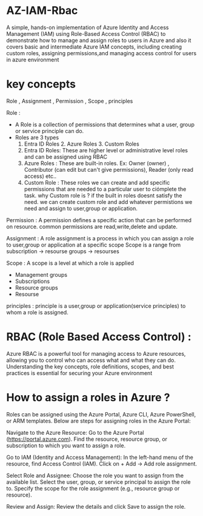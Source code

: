 # AZ-IAM-Rbac
A simple, hands-on implementation of Azure Identity and Access Management (IAM) using Role-Based Access Control (RBAC) to demonstrate how to manage and assign roles to users in Azure and also it covers basic and intermediate Azure IAM concepts, including creating custom roles, assigning permissions,and managing access control for users in azure environment
# key concepts 
Role , Assignment , Permission , Scope , principles

Role : 
- A Role is a collection of permissions that determines what a user, group or service principle can do.
- Roles are 3 types
  1. Entra ID Roles  2. Azure Roles  3. Custom Roles
  1. Entra ID Roles: These are higher level or administrative level roles and can be assigned using RBAC
  2. Azure Roles : These are built-in roles. Ex: Owner (owner) , Contributor (can edit but can't give permissions), Reader (only read access) etc..
  3. Custom Role : These roles we can create and add specific permissions that are needed to a particular user to ciómplete the task.
     why Custom role is ?  if the built in roles doesnt satisfy the need. we can create custom role and add whatever permistions we need and assign to user,group or application.
 
Permission : 
A permission defines a specific action that can be performed on resource. common permissions are read,write,delete and update.

Assignment : 
A role assignment is a process in which you can assign a role to user,group or application at a specific scope 
Scope is a range from subscription -> resourse groups -> resourses 

Scope : 
A scope is a level at which a role is applied 
- Management groups 
- Subscriptions
- Resource groups
- Resourse

principles : 
principle is a user,group or application(service principles) to whom a role is assigned.


# RBAC (Role Based Access Control) : 
Azure RBAC is a powerful tool for managing access to Azure resources, allowing you to control who can access what and what they can do. 
Understanding the key concepts, role definitions, scopes, and best practices is essential for securing your Azure environment

# How to assign a roles in Azure ? 
Roles can be assigned using the Azure Portal, Azure CLI, Azure PowerShell, or ARM templates. Below are steps for assigning roles in the Azure Portal:

Navigate to the Azure Resource:
Go to the Azure Portal (https://portal.azure.com).
Find the resource, resource group, or subscription to which you want to assign a role.

Go to IAM (Identity and Access Management):
In the left-hand menu of the resource, find Access Control (IAM).
Click on + Add → Add role assignment.

Select Role and Assignee:
Choose the role you want to assign from the available list.
Select the user, group, or service principal to assign the role to.
Specify the scope for the role assignment (e.g., resource group or resource).

Review and Assign:
Review the details and click Save to assign the role.






